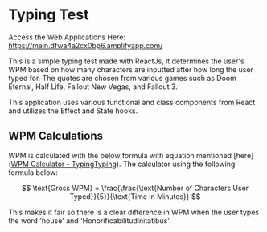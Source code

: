 # Typing Test

Access the Web Applications Here: https://main.dfwa4a2cx0bp6.amplifyapp.com/



This is a simple typing test made with ReactJs, it determines the user's WPM based on how many characters are inputted after how long the user typed for. The quotes are chosen from various games such as Doom Eternal, Half Life, Fallout New Vegas, and Fallout 3. 



This application uses various functional and class components from React and utilizes the Effect and State hooks. 



## WPM Calculations

WPM is calculated with the below formula with equation mentioned [here]([WPM Calculator - TypingTyping](https://www.typingtyping.com/wpm-calculator/)). The calculator using the following formula below:



$$
\text{Gross WPM} = \frac{\frac{\text{Number of Characters User Typed}}{5}}{\text{Time in Minutes}}
$$




This makes it fair so there is a clear difference in WPM when the user types the word 'house' and 'Honorificabilitudinitatibus'.



# 
